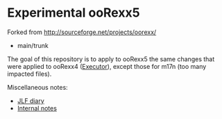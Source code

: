 Experimental ooRexx5
===================
Forked from http://sourceforge.net/projects/oorexx/

- main/trunk

The goal of this repository is to apply to ooRexx5 the same changes that were applied to ooRexx4 ([Executor][executor]),
except those for m17n (too many impacted files).

Miscellaneous notes:

- [JLF diary][jlf_diary]
- [Internal notes][internal_notes]

[executor]: https://github.com/jlfaucher/executor "Executor"
[jlf_diary]: https://github.com/jlfaucher/executor5/blob/master/_jlf_diary.txt "JLF diary"
[internal_notes]: https://github.com/jlfaucher/executor/tree/master/sandbox/jlf/internals/notes "Internal notes"
